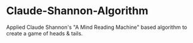 # Claude-Shannon-Algorithm
Applied Claude Shannon's "A Mind Reading Machine" based algorithm to create a game of heads &amp; tails.
